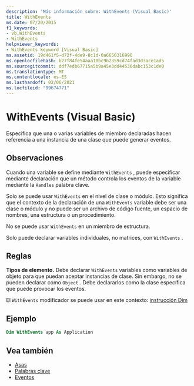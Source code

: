 ```yaml
---
description: 'Más información sobre: WithEvents (Visual Basic)'
title: WithEvents
ms.date: 07/20/2015
f1_keywords:
- vb.WithEvents
- WithEvents
helpviewer_keywords:
- WithEvents keyword [Visual Basic]
ms.assetid: 19d461f5-d72f-4de9-8c1d-0a6650316990
ms.openlocfilehash: b27f84fe54aaa10bc9b2359cd74fad3d3ace1ad5
ms.sourcegitcommit: ddf7edb67715a5b9a45e3dd44536dabc153c1de0
ms.translationtype: MT
ms.contentlocale: es-ES
ms.lasthandoff: 02/06/2021
ms.locfileid: "99674771"
---
```

# <a name="withevents-visual-basic"></a>WithEvents (Visual Basic)

Especifica que una o varias variables de miembro declaradas hacen referencia a una instancia de una clase que puede generar eventos.

## <a name="remarks"></a>Observaciones

Cuando una variable se define mediante `WithEvents` , puede especificar mediante declaración que un método controla los eventos de la variable mediante la `Handles` palabra clave.

Solo se puede usar `WithEvents` en el nivel de clase o módulo. Esto significa que el contexto de la declaración de una `WithEvents` variable debe ser una clase o módulo y no puede ser un archivo de código fuente, un espacio de nombres, una estructura o un procedimiento.

No se puede usar `WithEvents` en un miembro de estructura.

Solo puede declarar variables individuales, no matrices, con `WithEvents` .

## <a name="rules"></a>Reglas

**Tipos de elemento.** Debe declarar `WithEvents` variables como variables de objeto para que puedan aceptar instancias de clase. Sin embargo, no se pueden declarar como `Object` . Debe declararlos como la clase específica que puede provocar los eventos.

El `WithEvents` modificador se puede usar en este contexto: [instrucción Dim](../statements/dim-statement.md)

## <a name="example"></a>Ejemplo

```vb
Dim WithEvents app As Application
```

## <a name="see-also"></a>Vea también

- [Asas](../statements/handles-clause.md)
- [Palabras clave](../keywords/index.md)
- [Eventos](../../programming-guide/language-features/events/index.md)
